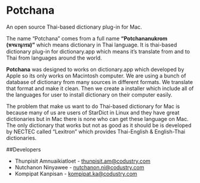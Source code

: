 # Potchana
An open source Thai-based dictionary plug-in for Mac.

The name “Potchana” comes from a full name **“Potchananukrom (พจนานุกรม)”** which means dictionary in Thai language. It is thai-based dictionary plug-in for dictionary.app which means it’s translate from and to Thai from languages around the world.

**Potchana** was designed to works on dictionary.app which developed by Apple so its only works on Macintosh computer. We are using a bunch of database of dictionary from many sources in different formats. We translate that format and make it clean. Then we create a installer which include all of the languages for user to install dictionary on their computer easily.

The problem that make us want to do Thai-based dictionary for Mac is because many of us are users of StarDict in Linux and they have great dictionaries but in Mac there is none who can get these language on Mac. The only dictionary that works but not as good as it should be is developed by NECTEC called “Lexitron” which provides Thai-English & English-Thai dictionaries.

##Developers
- Thunpisit Amnuaikiatloet - [thunpisit.am@codustry.com](thunpisit.am@codustry.com)
- Nutchanon Ninyawee - [nutchanon.ni@codustry.com](nutchanon.ni@codustry.com)
- Kompipat Kanpisan - [kompipat.ka@codustry.com](kompipat.ka@codustry.com)

